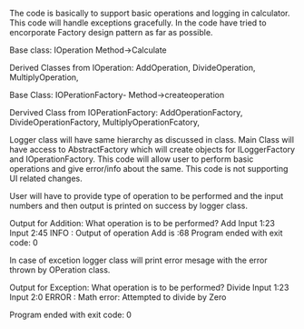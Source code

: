 The code is basically to support basic operations and logging in calculator. This code will handle exceptions gracefully. In the code have tried to encorporate Factory design pattern as far as possible.

Base class: IOperation Method->Calculate

Derived Classes from IOperation: AddOperation, DivideOperation, MultiplyOperation,

Base Class: IOPerationFactory- Method->createoperation

Dervived Class from IOPerationFactory: AddOperationFactory, DivideOperationFactory, MultiplyOperationFcatory,

Logger class will have same hierarchy as discussed in class. Main Class will have access to AbstractFactory which will create objects for ILoggerFactory and IOperationFactory. This code will allow user to perform basic operations and give error/info about the same. This code is not supporting UI related changes.

User will have to provide type of operation to be performed and the input numbers and then output is printed on success by logger class.

Output for Addition: 
What operation is to be performed? Add 
Input 1:23 
Input 2:45 
INFO : Output of operation Add is :68 Program ended with exit code: 0

In case of excetion logger class will print error mesage with the error thrown by OPeration class. 

Output for Exception: 
What operation is to be performed? Divide
Input 1:23 
Input 2:0 
ERROR : Math error: Attempted to divide by Zero

Program ended with exit code: 0

